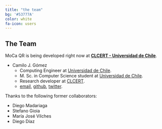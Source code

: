 ```yaml
---
title: "the team"
bg: '#53777A'
color: white
fa-icon: users
---
```


## The Team

MoCa QR is being developed right now at [**CLCERT - Universidad de Chile**](http://www.clcert.cl).

* Camilo J. Gómez
    - Computing Engineer at [Universidad de Chile](http://dcc.uchile.cl).
    - M. Sc. in Computer Science student at [Universidad de Chile](http://dcc.uchile.cl).
    - Research developer at [CLCERT](http://www.clcert.cl).
    - [email](mailto:cgomez@clcert.cl), [github](http://www.github.com/CamiloG), [twitter](http://www.twitter.com/milogomez_).

Thanks to the following former collaborators:

* Diego Madariaga
* Stefano Gioia
* María José Vilches
* Diego Díaz